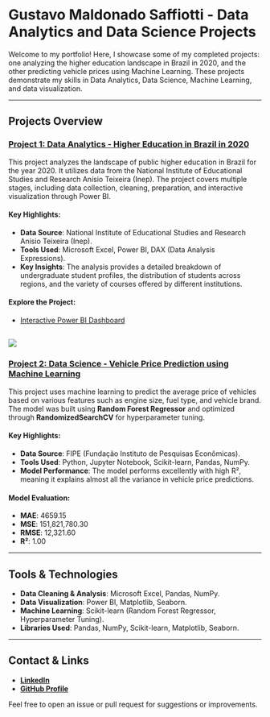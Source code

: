 # Gustavo Maldonado Saffiotti - Data Analytics and Data Science Projects

Welcome to my portfolio! Here, I showcase some of my completed projects: one analyzing the higher education landscape in Brazil in 2020, and the other predicting vehicle prices using Machine Learning. These projects demonstrate my skills in Data Analytics, Data Science, Machine Learning, and data visualization.

---

## Projects Overview

### [Project 1: Data Analytics - Higher Education in Brazil in 2020](https://github.com/Gustavo-Saffiotti/Data_Analytics)

This project analyzes the landscape of public higher education in Brazil for the year 2020. It utilizes data from the National Institute of Educational Studies and Research Anísio Teixeira (Inep). The project covers multiple stages, including data collection, cleaning, preparation, and interactive visualization through Power BI.

#### Key Highlights:
- **Data Source**: National Institute of Educational Studies and Research Anísio Teixeira (Inep).
- **Tools Used**: Microsoft Excel, Power BI, DAX (Data Analysis Expressions).
- **Key Insights**: The analysis provides a detailed breakdown of undergraduate student profiles, the distribution of students across regions, and the variety of courses offered by different institutions.

#### Explore the Project:
- [Interactive Power BI Dashboard](https://app.powerbi.com/view?r=eyJrIjoiOTcxMjBmN2YtZWFhNS00YzA4LWE2NzEtNzRmZGQ3OWY5ZmE5IiwidCI6IjJkM2IxMDY0LTc1MDEtNDQ0NC04MzRlLTI2YmI2NjNkMzhmZSJ9&pageName=ReportSectione93835085c205b6e0c94)

![](Screenshots/Region.jpg)
---

### [Project 2: Data Science - Vehicle Price Prediction using Machine Learning](https://github.com/Gustavo-Saffiotti/Data_Science)

This project uses machine learning to predict the average price of vehicles based on various features such as engine size, fuel type, and vehicle brand. The model was built using **Random Forest Regressor** and optimized through **RandomizedSearchCV** for hyperparameter tuning.

#### Key Highlights:
- **Data Source**: FIPE (Fundação Instituto de Pesquisas Econômicas).
- **Tools Used**: Python, Jupyter Notebook, Scikit-learn, Pandas, NumPy.
- **Model Performance**: The model performs excellently with high R², meaning it explains almost all the variance in vehicle price predictions.

#### Model Evaluation:
- **MAE**: 4659.15
- **MSE**: 151,821,780.30
- **RMSE**: 12,321.60
- **R²**: 1.00

---

## Tools & Technologies

- **Data Cleaning & Analysis**: Microsoft Excel, Pandas, NumPy.
- **Data Visualization**: Power BI, Matplotlib, Seaborn.
- **Machine Learning**: Scikit-learn (Random Forest Regressor, Hyperparameter Tuning).
- **Libraries Used**: Pandas, NumPy, Scikit-learn, Matplotlib, Seaborn.

---

## Contact & Links

- **[LinkedIn](https://www.linkedin.com/in/gustavo-maldonado-saffiotti)**
- **[GitHub Profile](https://github.com/Gustavo-Saffiotti)**

Feel free to open an issue or pull request for suggestions or improvements.
